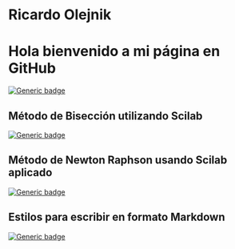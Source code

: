 # Ricardo Olejnik
# Hola bienvenido a mi página en GitHub

[![Generic badge](https://img.shields.io/badge/Guia:Límites_Ricardo_Olejnik-Disponible-green.svg)](https://github.com/olejnikucv/ricardo/blob/master/limites_Ricardo.pdf)

## Método de Bisección utilizando Scilab

[![Generic badge](https://img.shields.io/badge/Scilab-M%C3%A9todo%20de%20Bisecci%C3%B3n%20utilizando%20Scilab-red)](https://github.com/olejnikucv/ricardo/blob/master/Biseccion%20Scilab/Biseccion_Scilab.md)

## Método de Newton Raphson usando Scilab aplicado

[![Generic badge](https://img.shields.io/badge/Aplicaci%C3%B3n%2FIngenier%C3%ADa%20Qu%C3%ADmica%2F%20Scilab-M%C3%A9todo%20de%20Newton%20Raphson%20y%20fsolver-red)](https://github.com/olejnikucv/ricardo/blob/master/AplicacionNewtonRaph.md)

## Estilos para escribir en formato Markdown

[![Generic badge](https://img.shields.io/badge/Estilos-Markdown-blue)](https://github.com/olejnikucv/ricardo/blob/master/Estilos%20para%20Markdown.md)







